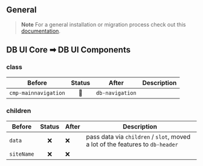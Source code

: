 ## General

> **Note**
> For a general installation or migration process check out
> this [documentation](https://www.npmjs.com/package/@db-ui/components).

## DB UI Core ➡ DB UI Components

### class

| Before               | Status | After           | Description |
| -------------------- | :----: | --------------- | ----------- |
| `cmp-mainnavigation` |   🔁   | `db-navigation` |             |

### children

| Before     | Status | After | Description                                                                   |
| ---------- | :----: | ----- | ----------------------------------------------------------------------------- |
| `data`     |   ❌   | ❌    | pass data via `children` / `slot`, moved a lot of the features to `db-header` |
| `siteName` |   ❌   | ❌    |                                                                               |
